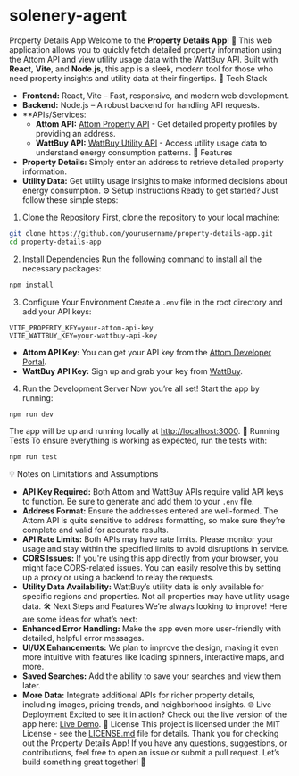 # solenery-agent
Property Details App
Welcome to the **Property Details App**! 🏡 This web application allows you to quickly fetch detailed property information using the Attom API and view utility usage data with the WattBuy API. Built with **React**, **Vite**, and **Node.js**, this app is a sleek, modern tool for those who need property insights and utility data at their fingertips.
🚀 Tech Stack
- **Frontend:** React, Vite – Fast, responsive, and modern web development.
- **Backend:** Node.js – A robust backend for handling API requests.
- **APIs/Services:
  - **Attom API:** [Attom Property API](https://api.developer.attomdata.com/docs#!/14632Area32Boundary32Detail/getBoundary) - Get detailed property profiles by providing an address.
  - **WattBuy API:** [WattBuy Utility API](https://wattbuy.readme.io/reference/getting-started-with-your-api) - Access utility usage data to understand energy consumption patterns.
🎯 Features
- **Property Details:** Simply enter an address to retrieve detailed property information.
- **Utility Data:** Get utility usage insights to make informed decisions about energy consumption.
⚙️ Setup Instructions
Ready to get started? Just follow these simple steps:
1. Clone the Repository
First, clone the repository to your local machine:
```bash
git clone https://github.com/yourusername/property-details-app.git
cd property-details-app
```
2. Install Dependencies
Run the following command to install all the necessary packages:
```bash
npm install
```
3. Configure Your Environment
Create a `.env` file in the root directory and add your API keys:
```env
VITE_PROPERTY_KEY=your-attom-api-key
VITE_WATTBUY_KEY=your-wattbuy-api-key
```
- **Attom API Key:** You can get your API key from the [Attom Developer Portal](https://developer.attomdata.com/).
- **WattBuy API Key:** Sign up and grab your key from [WattBuy](https://wattbuy.readme.io/).
4. Run the Development Server
Now you’re all set! Start the app by running:
```bash
npm run dev
```
The app will be up and running locally at [http://localhost:3000](http://localhost:3000).
🧪 Running Tests
To ensure everything is working as expected, run the tests with:
```bash
npm run test
```
💡 Notes on Limitations and Assumptions
- **API Key Required:** Both Attom and WattBuy APIs require valid API keys to function. Be sure to generate and add them to your `.env` file.
- **Address Format:** Ensure the addresses entered are well-formed. The Attom API is quite sensitive to address formatting, so make sure they’re complete and valid for accurate results.
- **API Rate Limits:** Both APIs may have rate limits. Please monitor your usage and stay within the specified limits to avoid disruptions in service.
- **CORS Issues:** If you're using this app directly from your browser, you might face CORS-related issues. You can easily resolve this by setting up a proxy or using a backend to relay the requests.
- **Utility Data Availability:** WattBuy’s utility data is only available for specific regions and properties. Not all properties may have utility usage data.
🛠️ Next Steps and Features
We’re always looking to improve! Here are some ideas for what’s next:
- **Enhanced Error Handling:** Make the app even more user-friendly with detailed, helpful error messages.
- **UI/UX Enhancements:** We plan to improve the design, making it even more intuitive with features like loading spinners, interactive maps, and more.
- **Saved Searches:** Add the ability to save your searches and view them later.
- **More Data:** Integrate additional APIs for richer property details, including images, pricing trends, and neighborhood insights.
🌐 Live Deployment
Excited to see it in action? Check out the live version of the app here: [Live Demo](https://your-deployment-url.com).
📜 License
This project is licensed under the MIT License - see the [LICENSE.md](LICENSE.md) file for details.
Thank you for checking out the Property Details App! If you have any questions, suggestions, or contributions, feel free to open an issue or submit a pull request. Let’s build something great together! 🚀
